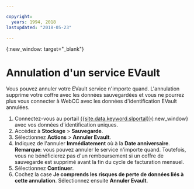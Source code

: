 ```yaml
---

copyright:
  years: 1994, 2018
lastupdated: "2018-05-23"

---
```

{:new_window: target="_blank"}

# Annulation d'un service EVault

Vous pouvez annuler votre EVault service n'importe quand. L'annulation supprime votre coffre avec les données sauvegardées et vous ne pourrez plus vous connecter à WebCC avec les données d'identification EVault annulées.

1. Connectez-vous au portail [{{site.data.keyword.slportal}}](https://control.softlayer.com/){:new_window} avec vos données d'identification uniques.
2. Accédez à **Stockage** > **Sauvegarde**. 
2. Sélectionnez **Actions** > **Annuler Evault**.
3. Indiquez de l'annuler **Immédiatement** où à la **Date anniversaire**. <br/> **Remarque**: vous pouvez annuler le service n'importe quand. Toutefois, vous ne bénéficierez pas d'un remboursement si un coffre de sauvegarde est supprimé avant la fin  du cycle de facturation mensuel.
4. Sélectionnez **Continuer**.
4. Cochez la case **Je comprends les risques de perte de données liés à cette annulation**. Sélectionnez ensuite **Annuler Evault**.


